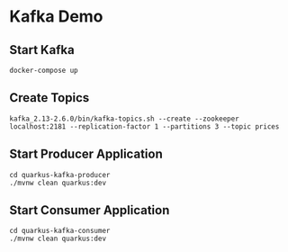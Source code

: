 # Kafka Demo

## Start Kafka

`docker-compose up`

## Create Topics

`kafka_2.13-2.6.0/bin/kafka-topics.sh --create --zookeeper localhost:2181 --replication-factor 1 --partitions 3 --topic prices`

## Start Producer Application

`cd quarkus-kafka-producer`  
`./mvnw clean quarkus:dev`

## Start Consumer Application

`cd quarkus-kafka-consumer`  
`./mvnw clean quarkus:dev`